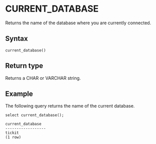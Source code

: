 # CURRENT\_DATABASE<a name="r_CURRENT_DATABASE"></a>

Returns the name of the database where you are currently connected\. 

## Syntax<a name="r_CURRENT_DATABASE-synopsis"></a>

```
current_database()
```

## Return type<a name="r_CURRENT_DATABASE-return-type"></a>

Returns a CHAR or VARCHAR string\. 

## Example<a name="r_CURRENT_DATABASE-example"></a>

The following query returns the name of the current database\. 

```
select current_database();

current_database
------------------
tickit
(1 row)
```